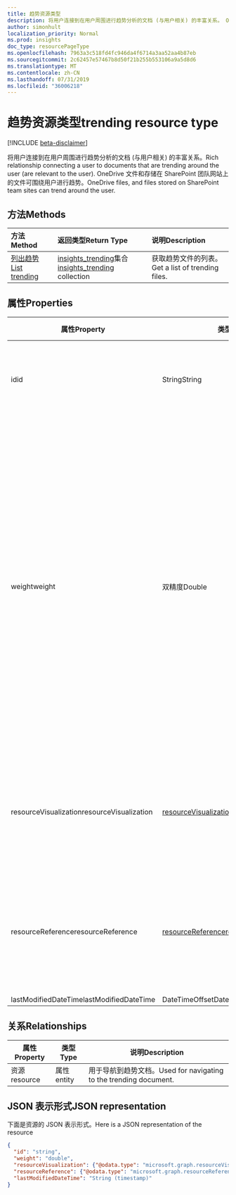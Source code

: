 ```yaml
---
title: 趋势资源类型
description: 将用户连接到在用户周围进行趋势分析的文档 (与用户相关) 的丰富关系。 OneDrive 文件和存储在 SharePoint 团队网站上的文件可围绕用户进行趋势。
author: simonhult
localization_priority: Normal
ms.prod: insights
doc_type: resourcePageType
ms.openlocfilehash: 7963a3c518fd4fc946da4f6714a3aa52aa4b87eb
ms.sourcegitcommit: 2c62457e57467b8d50f21b255b553106a9a5d8d6
ms.translationtype: MT
ms.contentlocale: zh-CN
ms.lasthandoff: 07/31/2019
ms.locfileid: "36006218"
---
```

# <a name="trending-resource-type"></a><span data-ttu-id="e5762-104">趋势资源类型</span><span class="sxs-lookup"><span data-stu-id="e5762-104">trending resource type</span></span>

[!INCLUDE [beta-disclaimer](../../includes/beta-disclaimer.md)]

<span data-ttu-id="e5762-105">将用户连接到在用户周围进行趋势分析的文档 (与用户相关) 的丰富关系。</span><span class="sxs-lookup"><span data-stu-id="e5762-105">Rich relationship connecting a user to documents that are trending around the user (are relevant to the user).</span></span> <span data-ttu-id="e5762-106">OneDrive 文件和存储在 SharePoint 团队网站上的文件可围绕用户进行趋势。</span><span class="sxs-lookup"><span data-stu-id="e5762-106">OneDrive files, and files stored on SharePoint team sites can trend around the user.</span></span>

## <a name="methods"></a><span data-ttu-id="e5762-107">方法</span><span class="sxs-lookup"><span data-stu-id="e5762-107">Methods</span></span>

| <span data-ttu-id="e5762-108">方法</span><span class="sxs-lookup"><span data-stu-id="e5762-108">Method</span></span>       | <span data-ttu-id="e5762-109">返回类型</span><span class="sxs-lookup"><span data-stu-id="e5762-109">Return Type</span></span>  |<span data-ttu-id="e5762-110">说明</span><span class="sxs-lookup"><span data-stu-id="e5762-110">Description</span></span>|
|:---------------|:--------|:----------|
|[<span data-ttu-id="e5762-111">列出趋势</span><span class="sxs-lookup"><span data-stu-id="e5762-111">List trending</span></span>](../api/insights-list-trending.md) |<span data-ttu-id="e5762-112">[insights_trending](insights-trending.md)集合</span><span class="sxs-lookup"><span data-stu-id="e5762-112">[insights_trending](insights-trending.md) collection</span></span>| <span data-ttu-id="e5762-113">获取趋势文件的列表。</span><span class="sxs-lookup"><span data-stu-id="e5762-113">Get a list of trending files.</span></span>|

## <a name="properties"></a><span data-ttu-id="e5762-114">属性</span><span class="sxs-lookup"><span data-stu-id="e5762-114">Properties</span></span>

| <span data-ttu-id="e5762-115">属性</span><span class="sxs-lookup"><span data-stu-id="e5762-115">Property</span></span>      | <span data-ttu-id="e5762-116">类型</span><span class="sxs-lookup"><span data-stu-id="e5762-116">Type</span></span>                              | <span data-ttu-id="e5762-117">说明</span><span class="sxs-lookup"><span data-stu-id="e5762-117">Description</span></span>  |
| ------------- |---------------                    | -------------|
| <span data-ttu-id="e5762-118">id</span><span class="sxs-lookup"><span data-stu-id="e5762-118">id</span></span>                    | <span data-ttu-id="e5762-119">String</span><span class="sxs-lookup"><span data-stu-id="e5762-119">String</span></span>                    | <span data-ttu-id="e5762-120">关系的唯一标识符。</span><span class="sxs-lookup"><span data-stu-id="e5762-120">Unique identifier of the relationship.</span></span> <span data-ttu-id="e5762-121">只读。</span><span class="sxs-lookup"><span data-stu-id="e5762-121">Read only.</span></span>        |
| <span data-ttu-id="e5762-122">weight</span><span class="sxs-lookup"><span data-stu-id="e5762-122">weight</span></span>                | <span data-ttu-id="e5762-123">双精度</span><span class="sxs-lookup"><span data-stu-id="e5762-123">Double</span></span>                    | <span data-ttu-id="e5762-124">值, 该值指示文档当前正在进行趋势计算的程度。</span><span class="sxs-lookup"><span data-stu-id="e5762-124">Value indicating how much the document is currently trending.</span></span> <span data-ttu-id="e5762-125">数字越大, 文档当前在用户周围的趋势分析越多 (相关性越好)。</span><span class="sxs-lookup"><span data-stu-id="e5762-125">The larger the number, the more the document is currently trending around the user (the more relevant it is).</span></span> <span data-ttu-id="e5762-126">返回的文档按此值进行排序。</span><span class="sxs-lookup"><span data-stu-id="e5762-126">Returned documents are sorted by this value.</span></span>  |
| <span data-ttu-id="e5762-127">resourceVisualization</span><span class="sxs-lookup"><span data-stu-id="e5762-127">resourceVisualization</span></span> | [<span data-ttu-id="e5762-128">resourceVisualization</span><span class="sxs-lookup"><span data-stu-id="e5762-128">resourceVisualization</span></span>](insights-resourcevisualization.md)    | <span data-ttu-id="e5762-129">可用于在体验中可视化文档的属性。</span><span class="sxs-lookup"><span data-stu-id="e5762-129">Properties that you can use to visualize the document in your experience.</span></span> |
| <span data-ttu-id="e5762-130">resourceReference</span><span class="sxs-lookup"><span data-stu-id="e5762-130">resourceReference</span></span>     | [<span data-ttu-id="e5762-131">resourceReference</span><span class="sxs-lookup"><span data-stu-id="e5762-131">resourceReference</span></span>](insights-resourcereference.md)        | <span data-ttu-id="e5762-132">参考趋势文档的属性, 例如文档的 url 和类型。</span><span class="sxs-lookup"><span data-stu-id="e5762-132">Reference properties of the trending document, such as the url and type of the document.</span></span> |
| <span data-ttu-id="e5762-133">lastModifiedDateTime</span><span class="sxs-lookup"><span data-stu-id="e5762-133">lastModifiedDateTime</span></span>  | <span data-ttu-id="e5762-134">DateTimeOffset</span><span class="sxs-lookup"><span data-stu-id="e5762-134">DateTimeOffset</span></span>            | |
## <a name="relationships"></a><span data-ttu-id="e5762-135">关系</span><span class="sxs-lookup"><span data-stu-id="e5762-135">Relationships</span></span>

| <span data-ttu-id="e5762-136">属性</span><span class="sxs-lookup"><span data-stu-id="e5762-136">Property</span></span>      | <span data-ttu-id="e5762-137">类型</span><span class="sxs-lookup"><span data-stu-id="e5762-137">Type</span></span>          | <span data-ttu-id="e5762-138">说明</span><span class="sxs-lookup"><span data-stu-id="e5762-138">Description</span></span>  |
| ------------- |---------------| -------------|
| <span data-ttu-id="e5762-139">资源</span><span class="sxs-lookup"><span data-stu-id="e5762-139">resource</span></span>      | <span data-ttu-id="e5762-140">属性</span><span class="sxs-lookup"><span data-stu-id="e5762-140">entity</span></span>        | <span data-ttu-id="e5762-141">用于导航到趋势文档。</span><span class="sxs-lookup"><span data-stu-id="e5762-141">Used for navigating to the trending document.</span></span> |

## <a name="json-representation"></a><span data-ttu-id="e5762-142">JSON 表示形式</span><span class="sxs-lookup"><span data-stu-id="e5762-142">JSON representation</span></span>

<span data-ttu-id="e5762-143">下面是资源的 JSON 表示形式。</span><span class="sxs-lookup"><span data-stu-id="e5762-143">Here is a JSON representation of the resource</span></span>

<!-- {
  "blockType": "resource",
  "keyProperty":"id",
  "optionalProperties": [
    "resource"
  ],
  "@odata.type": "microsoft.graph.trending"
}-->

```json
{
  "id": "string",
  "weight": "double",
  "resourceVisualization": {"@odata.type": "microsoft.graph.resourceVisualization"},
  "resourceReference": {"@odata.type": "microsoft.graph.resourceReference"},
  "lastModifiedDateTime": "String (timestamp)"
}
```
